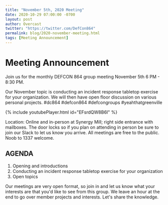 ```yaml
---
title: "November 5th, 2020 Meeting"
date: 2020-10-29 07:00:00 -0700
layout: post
author: Overcast
twitter: "https://twitter.com/DefCon864"
permalink: blog/2020-november-meeting.html
tags: [Meeting Announcement]
---
```


# Meeting Announcement
Join us for the monthly DEFCON 864 group meeting November 5th 6 PM - 8:30 PM.

Our November topic is conducting an incident response tabletop exercise for your organization.  We will then have open floor discussion on various personal projects. #dc864 #defcon864 #defcongroups #yeahthatgreenville

{% include youtubePlayer.html id="EFsrdQW8B6I" %}
<!-- https://youtu.be/EFsrdQW8B6I -->

Location: Online and in-person at Synergy Mill; right side entrance with mailboxes.  The door locks so if you plan on attending in person be sure to join our Slack to let us know you arrive.
All meetings are free to the public.  Noob to 1337 welcome.

## AGENDA

1. Opening and introductions
2. Conducting an incident response tabletop exercise for your organization
3. Open topics

Our meetings are very open format, so join in and let us know what your interests are that you'd like to see from this group.  We leave an hour at the end to go over member projects and interests.  Let's share the knowledge.
